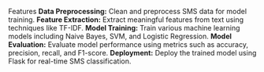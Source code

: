 Features
**Data Preprocessing:** Clean and preprocess SMS data for model training.
**Feature Extraction:** Extract meaningful features from text using techniques like TF-IDF.
**Model Training:** Train various machine learning models including Naive Bayes, SVM, and Logistic Regression.
**Model Evaluation:** Evaluate model performance using metrics such as accuracy, precision, recall, and F1-score.
**Deployment:** Deploy the trained model using Flask for real-time SMS classification.
